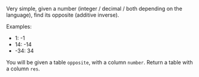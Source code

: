 Very simple, given a number (integer / decimal / both depending on the language), find its opposite (additive inverse).

Examples:
- 1: -1
- 14: -14
- -34: 34

You will be given a table `opposite`, with a column `number`. Return a table with a column `res`.
